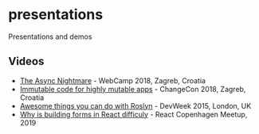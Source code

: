 presentations
=============

Presentations and demos


## Videos

- [The Async Nightmare](https://www.youtube.com/watch?v=YJ1jwbBvEfE) - WebCamp 2018, Zagreb, Croatia
- [Immutable code for highly mutable apps](https://www.youtube.com/watch?v=efxWL6pKmK0) - ChangeCon 2018, Zagreb, Croatia
- [Awesome things you can do with Roslyn](https://www.youtube.com/watch?v=vTEIgJFUhqY) - DevWeek 2015, London, UK
- [Why is building forms in React difficuly](https://www.youtube.com/watch?v=VRdEQzAmefY) - React Copenhagen Meetup, 2019
